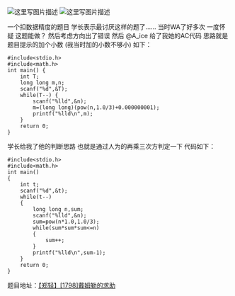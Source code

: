 ![这里写图片描述](http://img.blog.csdn.net/20151226204239379)
![这里写图片描述](http://img.blog.csdn.net/20151226204245001)

一个扣数据精度的题目
学长表示最讨厌这样的题了……
当时WA了好多次
一度怀疑 这题能做？
然后考虑方向出了错误
然后 @A_ice 给了我她的AC代码
思路就是题目提示的加个小数
(我当时加的小数不够小)
如下：

```
#include<stdio.h>
#include<math.h>
int main() {
	int T;
	long long m,n;
	scanf("%d",&T);
	while(T--) {
		scanf("%lld",&n);
		m=(long long)(pow(n,1.0/3)+0.000000001);
		printf("%lld\n",m);
	}
	return 0;
}
```

学长给我了他的判断思路
也就是通过人为的再乘三次方判定一下
代码如下：

```
#include<stdio.h>
#include<math.h>
int main()
{
	int t;
	scanf("%d",&t);
	while(t--)
	{
		long long n,sum;
		scanf("%lld",&n);
		sum=pow(n*1.0,1.0/3);
		while(sum*sum*sum<=n)
		{
			sum++;
		}
		printf("%lld\n",sum-1);
	}
	return 0;
}
```

题目地址：[【郑轻】[1798]戴姆勒的求助](http://acm.zzuli.edu.cn/problem.php?id=1798)